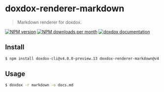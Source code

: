 # doxdox-renderer-markdown

> Markdown renderer for doxdox.

[![NPM version](https://img.shields.io/npm/v/doxdox-renderer-markdown?style=flat-square)](https://www.npmjs.org/package/doxdox-renderer-markdown)
[![NPM downloads per month](https://img.shields.io/npm/dm/doxdox-renderer-markdown?style=flat-square)](https://www.npmjs.org/package/doxdox-renderer-markdown)
[![doxdox documentation](https://img.shields.io/badge/doxdox-documentation-%23E85E95?style=flat-square)](https://doxdox.org)

## Install

```bash
$ npm install doxdox-cli@v4.0.0-preview.13 doxdox-renderer-markdown@v4.0.0-preview.13 --save-dev
```

## Usage

```bash
$ doxdox -r markdown -o docs.md
```
